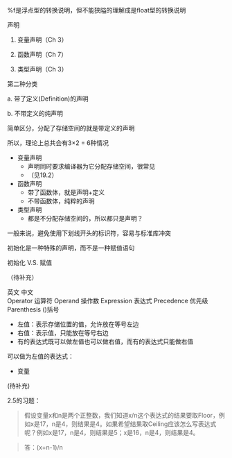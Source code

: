 %f是浮点型的转换说明，但不能狭隘的理解成是float型的转换说明



声明

1. 变量声明（Ch 3）

2. 函数声明（Ch 7）

3. 类型声明（Ch 3）

第二种分类

a. 带了定义(Definition)的声明

b. 不带定义的纯声明

简单区分，分配了存储空间的就是带定义的声明

所以，理论上总共会有3×2 = 6种情况

- 变量声明
  - 声明同时要求编译器为它分配存储空间，很常见
  - （见19.2）
- 函数声明
  - 带了函数体，就是声明+定义
  - 不带函数体，纯粹的声明
- 类型声明
  - 都是不分配存储空间的，所以都只是声明？



一般来说，避免使用下划线开头的标识符，容易与标准库冲突



初始化是一种特殊的声明，而不是一种赋值语句

初始化 V.S. 赋值

（待补充）





  英文         	中文  
  Operator   	运算符 
  Operand    	操作数 
  Expression 	表达式 
  Precedence 	优先级 
  Parenthesis	()括号
             	    



- 左值：表示存储位置的值，允许放在等号左边
- 右值：表示值，只能放在等号右边
- 有的表达式既可以做左值也可以做右值，而有的表达式只能做右值

可以做为左值的表达式：

- 变量

(待补充)



2.5的习题：

> 假设变量x和n是两个正整数，我们知道x/n这个表达式的结果要取Floor，例如x是17，n是4，则结果是4。如果希望结果取Ceiling应该怎么写表达式呢？例如x是17，n是4，则结果是5；x是16，n是4，则结果是4。

> 答：(x+n-1)/n






